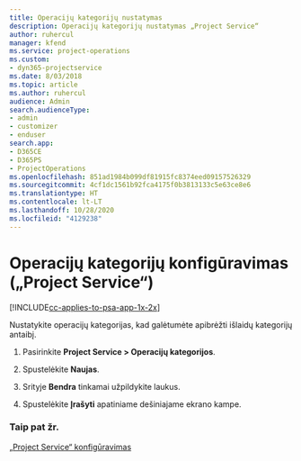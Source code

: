 ```yaml
---
title: Operacijų kategorijų nustatymas
description: Operacijų kategorijų nustatymas „Project Service“
author: ruhercul
manager: kfend
ms.service: project-operations
ms.custom:
- dyn365-projectservice
ms.date: 8/03/2018
ms.topic: article
ms.author: ruhercul
audience: Admin
search.audienceType:
- admin
- customizer
- enduser
search.app:
- D365CE
- D365PS
- ProjectOperations
ms.openlocfilehash: 851ad1984b099df81915fc8374eed09157526329
ms.sourcegitcommit: 4cf1dc1561b92fca4175f0b3813133c5e63ce8e6
ms.translationtype: HT
ms.contentlocale: lt-LT
ms.lasthandoff: 10/28/2020
ms.locfileid: "4129238"
---
```

# <a name="configure-transaction-categories-project-service"></a>Operacijų kategorijų konfigūravimas („Project Service“)

[!INCLUDE[cc-applies-to-psa-app-1x-2x](../includes/cc-applies-to-psa-app-1x-2x.md)]

Nustatykite operacijų kategorijas, kad galėtumėte apibrėžti išlaidų kategorijų antaibį.  
  
1.  Pasirinkite **Project Service > Operacijų kategorijos**.  
  
2.  Spustelėkite **Naujas**.  
  
3.  Srityje **Bendra** tinkamai užpildykite laukus.  
  
4.  Spustelėkite **Įrašyti** apatiniame dešiniajame ekrano kampe.  
  
### <a name="see-also"></a>Taip pat žr.  
 [„Project Service“ konfigūravimas](../psa/configure.md)
